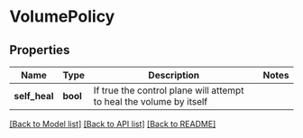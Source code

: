 # VolumePolicy

## Properties

Name | Type | Description | Notes
------------ | ------------- | ------------- | -------------
**self_heal** | **bool** | If true the control plane will attempt to heal the volume by itself | 


[[Back to Model list]](../README.md#documentation-for-models) [[Back to API list]](../README.md#documentation-for-api-endpoints) [[Back to README]](../README.md)

